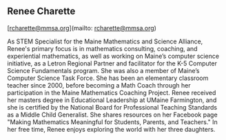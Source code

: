## Renee Charette

[rcharette@mmsa.org](mailto: rcharette@mmsa.org)

As STEM Specialist for the Maine Mathematics and Science Alliance, Renee's primary focus is in mathematics consulting, coaching, and experiential mathematics, as well as working on Maine’s computer science initiative, as a Letron Regional Partner and facilitator for the K-5 Computer Science Fundamentals program. She was also a member of Maine’s Computer Science Task Force. She has been an elementary classroom teacher since 2000, before becoming a Math Coach through her participation in the Maine Mathematics Coaching Project. Renee received her masters degree in Educational Leadership at UMaine Farmington, and she is certified by the National Board for Professional Teaching Standards as a Middle Child Generalist. She shares resources on her Facebook page "Making Mathematics Meaningful for Students, Parents, and Teachers." In her free time, Renee enjoys exploring the world with her three daughters.
